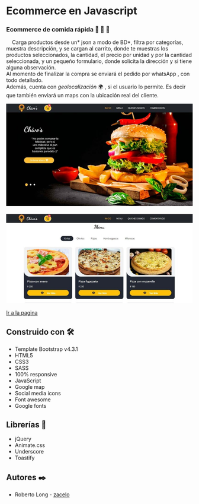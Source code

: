 # Ecommerce en Javascript

### Ecommerce de comida rápida 🍔 🍟 🍕 
&nbsp;&nbsp;&nbsp;&nbsp;Carga productos desde un* json a modo de BD*, filtra por categorías, muestra descripción, y se cargan al carrito, 
donde te muestras los productos seleccionados, la cantidad, el precio por unidad y por la cantidad seleccionada, y un pequeño formulario, 
donde solicita la dirección y si tiene alguna observación.<br> 
Al momento de finalizar la compra se enviará el pedido por whatsApp , con todo detallado.<br>
Además, cuenta con *geolocalización* 🌍 , si el usuario lo permite. Es decir que también enviará un maps con la ubicación real del cliente.

![](https://github.com/zacelo/EcommerceJavascript/raw/main/imagenes/captura1.jpg)

![](https://github.com/zacelo/EcommerceJavascript/raw/main/imagenes/captura2.jpg)

[Ir a la pagina](https://chivos.netlify.app/ "Ir a la pagina")

## Construido con 🛠️

- Template Bootstrap v4.3.1
- HTML5
- CSS3
- SASS
- 100% responsive
- JavaScript
- Google map
- Social media icons
- Font awesome
- Google fonts

## Librerías 📖

- jQuery
- Animate.css
- Underscore
- Toastify

## Autores ✒️
- Roberto Long - [zacelo](https://github.com/zacelo "zacelo")
